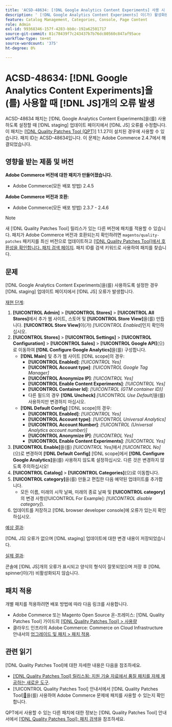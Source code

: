```yaml
---
title: 'ACSD-48634: [!DNL Google Analytics Content Experiments] 사용 시  [!DNL JS] 오류 발생'
description: ' [!DNL Google Analytics Content Experiments] 이(가) 활성화된 경우  [!DNL staging] 업데이트 페이지에서  [!DNL JS] 오류를 수정하려면 ACSD-48634 패치를 적용하십시오.'
feature: Catalog Management, Categories, Console, Page Content
role: Admin
exl-id: 99368346-157f-4283-bb8c-192a62501717
source-git-commit: 81c78439f7c243437b7b76dc80560c847af95ace
workflow-type: tm+mt
source-wordcount: '375'
ht-degree: 0%

---
```


# ACSD-48634: [!DNL Google Analytics Content Experiments]을(를) 사용할 때 [!DNL JS]개의 오류 발생

ACSD-48634 패치는 [!DNL Google Analytics Content Experiments]을(를) 사용하도록 설정할 때 [!DNL staging] 업데이트 페이지에서 [!DNL JS] 오류를 수정합니다. 이 패치는 [[!DNL Quality Patches Tool (QPT)]](https://experienceleague.adobe.com/ko/docs/commerce-knowledge-base/kb/announcements/commerce-announcements/magento-quality-patches-released-new-tool-to-self-serve-quality-patches) 1.1.27이 설치된 경우에 사용할 수 있습니다. 패치 ID는 ACSD-48634입니다. 이 문제는 Adobe Commerce 2.4.7에서 해결되었습니다.

## 영향을 받는 제품 및 버전

**Adobe Commerce 버전에 대한 패치가 만들어졌습니다.**

* Adobe Commerce(모든 배포 방법) 2.4.5

**Adobe Commerce 버전과 호환:**

* Adobe Commerce(모든 배포 방법) 2.3.7 - 2.4.6

>[!NOTE]
>
>새 [!DNL Quality Patches Tool] 릴리스가 있는 다른 버전에 패치를 적용할 수 있습니다. 패치가 Adobe Commerce 버전과 호환되는지 확인하려면 `magento/quality-patches` 패키지를 최신 버전으로 업데이트하고 [[!DNL Quality Patches Tool]에서 호환성을 확인합니다. 패치 검색 페이지](https://experienceleague.adobe.com/tools/commerce-quality-patches/index.html?lang=ko). 패치 ID를 검색 키워드로 사용하여 패치를 찾습니다.

## 문제

[!DNL Google Analytics Content Experiments]을(를) 사용하도록 설정한 경우 [!DNL staging] 업데이트 페이지에서 [!DNL JS] 오류가 발생합니다.

<u>재현 단계</u>:

1. **[!UICONTROL Admin]** > **[!UICONTROL Stores]** > **[!UICONTROL All Stores]**&#x200B;에서 추가 웹 사이트, 스토어 및 **[!UICONTROL Store View]**&#x200B;을(를) 만듭니다. **[!UICONTROL Store View]**&#x200B;이(가) *[!UICONTROL Enabled]*&#x200B;인지 확인하십시오.
1. **[!UICONTROL Stores]** > **[!UICONTROL Settings]** > **[!UICONTROL Configuration]** > **[!UICONTROL Sales]** > **[!UICONTROL Google API]**(으)로 이동하여 **[!DNL Configure Google Analytics]**&#x200B;을(를) 구성합니다.
   * **[!DNL Main]** 및 추가 웹 사이트 [!DNL scope]의 경우:
      * **[!UICONTROL Enabled]**: *[!UICONTROL Yes]*
      * **[!UICONTROL Account type]**: *[!UICONTROL Google Tag Manager]*
      * **[!UICONTROL Anonymize IP]**: *[!UICONTROL Yes]*
      * **[!UICONTROL Enable Content Experiments]**: *[!UICONTROL Yes]*
      * **[!UICONTROL Container Id]**: *[!UICONTROL (GTM container ID)]*
      * 다른 필드의 경우 **[!DNL Uncheck]** *[!UICONTROL Use Default]*&#x200B;을(를) 사용하지만 변경하지 마십시오.
   * **[!DNL Default Config]** [!DNL scope]의 경우:
      * **[!UICONTROL Enabled]**: *[!UICONTROL Yes]*
      * **[!UICONTROL Account type]**: *[!UICONTROL Universal Analytics]*
      * **[!UICONTROL Account Number]**: *[!UICONTROL (Universal Analytics account number)]*
      * **[!UICONTROL Anonymize IP]**: *[!UICONTROL Yes]*
      * **[!UICONTROL Enable Content Experiments]**: *[!UICONTROL Yes]*
1. **[!UICONTROL Enable]**&#x200B;을(를) *[!UICONTROL Yes]*&#x200B;에서 *[!UICONTROL No]*(으)로 변경하여 **[!DNL Default Config]** [!DNL scope]에서 **[!DNL Configure Google Analytics]**&#x200B;을(를) 사용하지 않도록 설정하십시오. 다른 것은 변경하지 않도록 주의하십시오!
1. **[!UICONTROL Catalog]** > **[!UICONTROL Categories]**(으)로 이동합니다.
1. **[!UICONTROL category]**&#x200B;을(를) 만들고 편집한 다음 예약된 업데이트를 추가합니다.
   * 모든 이름, 미래의 시작 날짜, 미래의 종료 날짜 및 **[!UICONTROL category]**&#x200B;의 변경 사항([!UICONTROL For Example]: *[!UICONTROL disable category]*).
1. 업데이트를 저장하고 [!DNL browser developer console]에 오류가 있는지 확인하십시오.

<u>예상 결과</u>:

[!DNL JS] 오류가 없으며 [!DNL staging] 업데이트에 대한 변경 내용이 저장되었습니다.

<u>실제 결과</u>:

콘솔에 [!DNL JS]개의 오류가 표시되고 양식의 형식이 잘못되었으며 저장 후 [!DNL spinner]이(가) 비활성화되지 않습니다.

## 패치 적용

개별 패치를 적용하려면 배포 방법에 따라 다음 링크를 사용합니다.

* Adobe Commerce 또는 Magento Open Source 온-프레미스: [!DNL Quality Patches Tool] 가이드의 [[!DNL Quality Patches Tool] > 사용량](/help/tools/quality-patches-tool/usage.md)
* 클라우드 인프라의 Adobe Commerce: Commerce on Cloud Infrastructure 안내서의 [업그레이드 및 패치 > 패치 적용](https://experienceleague.adobe.com/docs/commerce-cloud-service/user-guide/develop/upgrade/apply-patches.html?lang=ko).

## 관련 읽기

[!DNL Quality Patches Tool]에 대한 자세한 내용은 다음을 참조하세요.

* [[!DNL Quality Patches Tool] 릴리스됨: 지원 기술 자료에서 품질 패치를 자체 제공하는 새로운 도구](https://experienceleague.adobe.com/ko/docs/commerce-knowledge-base/kb/announcements/commerce-announcements/magento-quality-patches-released-new-tool-to-self-serve-quality-patches).
* [!UICONTROL Quality Patches Tool] 안내서에서  [!DNL Quality Patches Tool][&#128279;](/help/tools/quality-patches-tool/patches-available-in-qpt/check-patch-for-magento-issue-with-magento-quality-patches.md)을(를) 사용하여 Adobe Commerce 문제에 패치를 사용할 수 있는지 확인합니다.


QPT에서 사용할 수 있는 다른 패치에 대한 정보는 [!DNL Quality Patches Tool] 안내서에서 [[!DNL Quality Patches Tool]: 패치 검색](https://experienceleague.adobe.com/tools/commerce-quality-patches/index.html?lang=ko)을 참조하세요.
